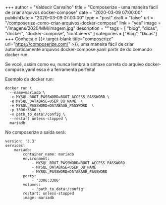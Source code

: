 +++
author = "Valdecir Carvalho"
title = "Composerize - uma maneira fácil de criar arquivos docker-compose"
date = "2020-03-09 07:00:00"
publishDate = "2020-03-09 07:00:00"
type = "post"
draft = "false"
url = "/composerize-como-criar-arquivos-docker-compose"
link = "yes"
image = "/imagens/2020/MM/imagem.jpg"
description = ""
tags = [
    "blog",
    "dicas",
    "docker",
	"docker-compose",
    "containers"
]
categories = ["Blog", "Dicas"]
+++
Conheça o {{< target-blank title="composerize" url="https://composerize.com/" >}}, uma maneira fácil de criar automaticamente arquivos docker-compose.yaml  partir de do comando docker run. 

Se você, assim como eu, nunca lembra a sintaxe correta do arquivo docker-compose.yaml essa é a ferramenta perfeita!

Exemplo de docker run: 

```
docker run \
  --name=mariadb \
  -e MYSQL_ROOT_PASSWORD=ROOT_ACCESS_PASSWORD \
  -e MYSQL_DATABASE=USER_DB_NAME  \
  -e MYSQL_PASSWORD=DATABASE_PASSWORD  \
  -p 3306:3306 \
  -v path_to_data:/config \
  --restart unless-stopped \
  mariadb
```
No composerize a saída será: 
```
version: '3.3'
services:
    mariadb:
        container_name: mariadb
        environment:
            - MYSQL_ROOT_PASSWORD=ROOT_ACCESS_PASSWORD
            - MYSQL_DATABASE=USER_DB_NAME
            - MYSQL_PASSWORD=DATABASE_PASSWORD
        ports:
            - '3306:3306'
        volumes:
            - 'path_to_data:/config'
        restart: unless-stopped
        image: mariadb
```
